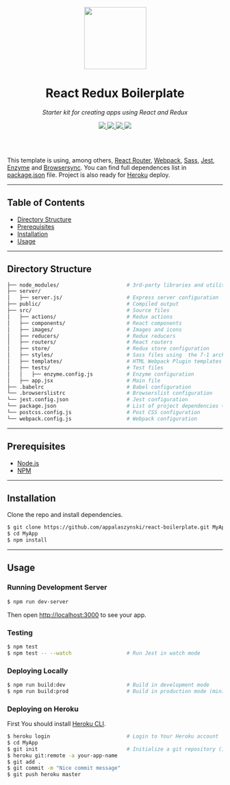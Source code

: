 <div align="center">
  <a href="https://github.com/appalaszynski/react-redux-boilerplate">
    <img src="https://user-images.githubusercontent.com/35331661/37395944-d3785364-2777-11e8-9c7b-da795e84a6a6.png" width="145px">
  </a>
  <br>
  <h1>React Redux Boilerplate</h1>
  <p>
    <em>Starter kit for creating apps using React and Redux</em>
  </p>
  <p>
    <a href="https://github.com/appalaszynski/react-redux-boilerplate/stargazers">
      <img src="https://img.shields.io/github/stars/appalaszynski/react-redux-boilerplate.svg" /> 
    </a>
    <a href="https://github.com/appalaszynski/react-redux-boilerplate/network/members">
      <img src="https://img.shields.io/github/forks/appalaszynski/react-redux-boilerplate.svg" /> 
    </a>
    <a href="https://github.com/appalaszynski/react-redux-boilerplate/blob/master/package.json">
    <img src="https://img.shields.io/github/package-json/v/appalaszynski/react-redux-boilerplate.svg" />
      </a>
    <a href="https://github.com/appalaszynski/react-redux-boilerplate/commits/master">
      <img src="https://img.shields.io/github/last-commit/appalaszynski/react-redux-boilerplate.svg" />
    </a>
  </p>
  <br>
  <br>
</div>

This template is using, among others, [React Router](https://github.com/ReactTraining/react-router), [Webpack](https://github.com/webpack), [Sass](https://github.com/sass/sass), [Jest](https://facebook.github.io/jest/), [Enzyme](https://github.com/airbnb/enzyme) and [Browsersync](https://browsersync.io). You can find full dependences list in [package.json](https://github.com/appalaszynski/react-redux-boilerplate/blob/master/package.json) file. Project is also ready for [Heroku](https://www.heroku.com/) deploy.

---

## Table of Contents

* [Directory Structure](#directory-structure)
* [Prerequisites](#prerequisites)
* [Installation](#installation)
* [Usage](#usage)

---

## Directory Structure

```bash
├── node_modules/                      # 3rd-party libraries and utilities
├── server/                        
│   ├── server.js/                     # Express server configuration
├── public/                            # Compiled output
├── src/                               # Source files
│   ├── actions/                       # Redux actions
│   ├── components/                    # React components
│   ├── images/                        # Images and icons
│   ├── reducers/                      # Redux reducers
│   ├── routers/                       # React routers
│   ├── store/                         # Redux store configuration
│   ├── styles/                        # Sass files using  the 7-1 architecture pattern
│   ├── templates/                     # HTML Webpack Plugin templates
│   ├── tests/                         # Test files
│   │   ├── enzyme.config.js           # Enzyme configuration
│   ├── app.jsx                        # Main file
├── .babelrc                           # Babel configuration
└── .browserslistrc                    # Browserslist configuration
└── jest.config.json                   # Jest configuration
└── package.json                       # List of project dependencies + NPM scripts
└── postcss.config.js                  # Post CSS configuration
└── webpack.config.js                  # Webpack configuration
```

---

## Prerequisites

* [Node.js](https://nodejs.org)
* [NPM](https://github.com/npm/npm)

---

## Installation

Clone the repo and install dependencies.

```bash
$ git clone https://github.com/appalaszynski/react-boilerplate.git MyApp
$ cd MyApp
$ npm install                          
```
---

## Usage

### Running Development Server

```bash
$ npm run dev-server                     
```

Then open [http://localhost:3000](http://localhost:3000) to see your app.

### Testing

```bash
$ npm test
$ npm test -- --watch                  # Run Jest in watch mode
```

### Deploying Locally

```bash
$ npm run build:dev                    # Build in development mode
$ npm run build:prod                   # Build in production mode (minified files versions)
```

### Deploying on Heroku

First You should install [Heroku CLI](https://devcenter.heroku.com/articles/heroku-cli).

```bash
$ heroku login                         # Login to Your Heroku account
$ cd MyApp
$ git init                             # Initialize a git repository (ignore if already exists)
$ heroku git:remote -a your-app-name
$ git add .
$ git commit -m "Nice commit message"
$ git push heroku master
```
